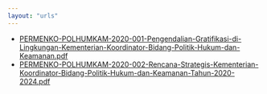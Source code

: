 ```yaml
---
layout: "urls"
---
```

* [PERMENKO-POLHUMKAM-2020-001-Pengendalian-Gratifikasi-di-Lingkungan-Kementerian-Koordinator-Bidang-Politik-Hukum-dan-Keamanan.pdf](PERMENKO-POLHUMKAM-2020-001-Pengendalian-Gratifikasi-di-Lingkungan-Kementerian-Koordinator-Bidang-Politik-Hukum-dan-Keamanan.pdf)
* [PERMENKO-POLHUMKAM-2020-002-Rencana-Strategis-Kementerian-Koordinator-Bidang-Politik-Hukum-dan-Keamanan-Tahun-2020-2024.pdf](PERMENKO-POLHUMKAM-2020-002-Rencana-Strategis-Kementerian-Koordinator-Bidang-Politik-Hukum-dan-Keamanan-Tahun-2020-2024.pdf)
